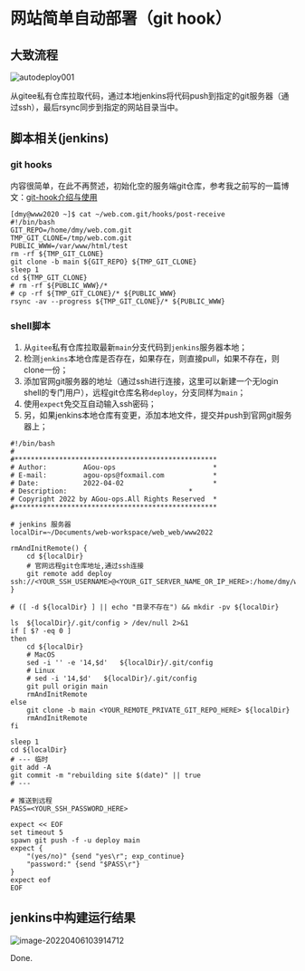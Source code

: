# 网站简单自动部署（git hook）


## 大致流程

![autodeploy001](https://agou-images.oss-cn-qingdao.aliyuncs.com/others/autodeploy001.png)

从gitee私有仓库拉取代码，通过本地jenkins将代码push到指定的git服务器（通过ssh），最后rsync同步到指定的网站目录当中。

<!--more-->

## 脚本相关(jenkins)

### git hooks

内容很简单，在此不再赘述，初始化空的服务端git仓库，参考我之前写的一篇博文：[git-hook介绍与使用](https://agou-ops.cn/post/git-hook%E4%BB%8B%E7%BB%8D%E4%B8%8E%E4%BD%BF%E7%94%A8/)

```shell
[dmy@www2020 ~]$ cat ~/web.com.git/hooks/post-receive 
#!/bin/bash
GIT_REPO=/home/dmy/web.com.git
TMP_GIT_CLONE=/tmp/web.com.git
PUBLIC_WWW=/var/www/html/test
rm -rf ${TMP_GIT_CLONE}
git clone -b main ${GIT_REPO} ${TMP_GIT_CLONE}
sleep 1
cd ${TMP_GIT_CLONE}
# rm -rf ${PUBLIC_WWW}/*
# cp -rf ${TMP_GIT_CLONE}/* ${PUBLIC_WWW}
rsync -av --progress ${TMP_GIT_CLONE}/* ${PUBLIC_WWW}
```

### shell脚本

1. 从`gitee`私有仓库拉取最新`main`分支代码到`jenkins`服务器本地；
2. 检测`jenkins`本地仓库是否存在，如果存在，则直接pull，如果不存在，则clone一份；
3. 添加官网git服务器的地址（通过ssh进行连接，这里可以新建一个无login shell的专门用户），远程git仓库名称`deploy`，分支同样为`main`；
4. 使用`expect`免交互自动输入ssh密码；
5. 另，如果jenkins本地仓库有变更，添加本地文件，提交并push到官网git服务器上；

```shell
#!/bin/bash
#
#**************************************************
# Author:         AGou-ops                        *
# E-mail:         agou-ops@foxmail.com            *
# Date:           2022-04-02                      *
# Description:                              *
# Copyright 2022 by AGou-ops.All Rights Reserved  *
#**************************************************

# jenkins 服务器
localDir=~/Documents/web-workspace/web_web/www2022

rmAndInitRemote() {
    cd ${localDir} 
    # 官网远程git仓库地址,通过ssh连接
    git remote add deploy ssh://<YOUR_SSH_USERNAME>@<YOUR_GIT_SERVER_NAME_OR_IP_HERE>:/home/dmy/web.com.git
}

# ([ -d ${localDir} ] || echo "目录不存在") && mkdir -pv ${localDir}

ls  ${localDir}/.git/config > /dev/null 2>&1
if [ $? -eq 0 ]  
then  
    cd ${localDir}
    # MacOS
    sed -i '' -e '14,$d'   ${localDir}/.git/config
    # Linux 
    # sed -i '14,$d'   ${localDir}/.git/config
    git pull origin main
    rmAndInitRemote
else
    git clone -b main <YOUR_REMOTE_PRIVATE_GIT_REPO_HERE> ${localDir}
    rmAndInitRemote
fi  

sleep 1
cd ${localDir}
# --- 临时
git add -A
git commit -m "rebuilding site $(date)" || true
# ---

# 推送到远程
PASS=<YOUR_SSH_PASSWORD_HERE>

expect << EOF
set timeout 5
spawn git push -f -u deploy main
expect {
    "(yes/no)" {send "yes\r"; exp_continue}
    "password:" {send "$PASS\r"}
}
expect eof
EOF
```

## jenkins中构建运行结果

![image-20220406103914712](https://agou-images.oss-cn-qingdao.aliyuncs.com/others/image-20220406103914712.png)

Done.



